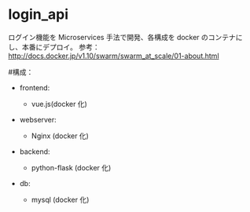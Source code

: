 # login_api

ログイン機能を Microservices 手法で開発、各構成を docker のコンテナにし、本番にデプロイ。
参考：http://docs.docker.jp/v1.10/swarm/swarm_at_scale/01-about.html

#構成：

- frontend:

  - vue.js(docker 化)

- webserver:

  - Nginx (docker 化)

- backend:

  - python-flask (docker 化)

- db:
  - mysql (docker 化)
